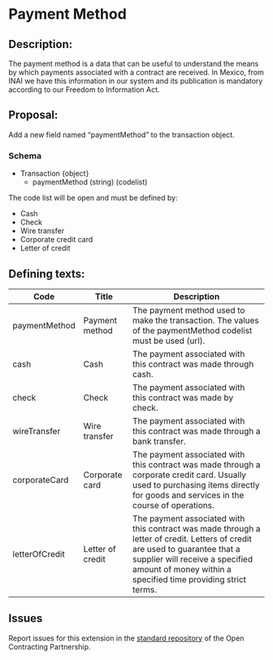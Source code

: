 # Payment Method
## Description:

The payment method is a data that can be useful to understand the means by which payments associated with a contract are received. In Mexico, from INAI we have this information in our system and its publication is mandatory according to our Freedom to Information Act.

## Proposal:

Add a new field named “paymentMethod” to the transaction object.
  
### Schema

  - Transaction {object}
    - paymentMethod (string) (codelist)

The code list will be open and must be defined by:
  - Cash
  - Check
  - Wire transfer
  - Corporate credit card
  - Letter of credit
  
## Defining texts:

**Code** | **Title** | **Description**
--|--|--
paymentMethod | Payment method | The payment method used to make the transaction. The values of the paymentMethod codelist must be used (url).
cash | Cash | The payment associated with this contract was made through cash.
check | Check | The payment associated with this contract was made by check.
wireTransfer | Wire transfer | The payment associated with this contract was made through a bank transfer.
corporateCard | Corporate card | The payment associated with this contract was made through a corporate credit card. Usually used to purchasing items directly for goods and services in the course of operations.
letterOfCredit | Letter of credit | The payment associated with this contract was made through a letter of credit. Letters of credit are used to guarantee that a supplier will receive a specified amount of money within a specified time providing strict terms.

## Issues 

Report issues for this extension in the [standard repository](https://github.com/open-contracting/standard/issues/622) of the Open Contracting Partnership.
